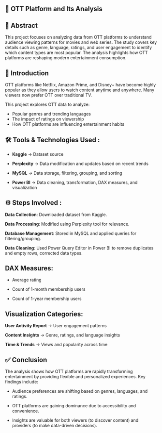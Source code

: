 ## 📌 OTT Platform and Its Analysis

## 📖 Abstract

This project focuses on analyzing data from OTT platforms to understand audience viewing patterns for movies and web series. The study covers key details such as genre, language, ratings, and user engagement to identify which content types are most popular. The analysis highlights how OTT platforms are reshaping modern entertainment consumption.

## 📝 Introduction

OTT platforms like Netflix, Amazon Prime, and Disney+ have become highly popular as they allow users to watch content anytime and anywhere. Many viewers now prefer OTT over traditional TV.

This project explores OTT data to analyze:

- Popular genres and trending languages
- The impact of ratings on viewership
- How OTT platforms are influencing entertainment habits

## 🛠 Tools & Technologies Used :

- **Kaggle** → Dataset source

- **Perplexity** → Data modification and updates based on recent trends

- **MySQL** → Data storage, filtering, grouping, and sorting

- **Power BI** → Data cleaning, transformation, DAX measures, and visualization

## ⚙️ Steps Involved : 

**Data Collection**: Downloaded dataset from Kaggle.

**Data Processing**: Modified using Perplexity tool for relevance.

**Database Management**: Stored in MySQL and applied queries for filtering/grouping.

**Data Cleaning**: Used Power Query Editor in Power BI to remove duplicates and empty rows, corrected data types.

## DAX Measures:

- Average rating

- Count of 1-month membership users

- Count of 1-year membership users

## Visualization Categories:

**User Activity Report** → User engagement patterns

**Content Insights** → Genre, ratings, and language insights

**Time & Trends** → Views and popularity across time

## ✅ Conclusion

The analysis shows how OTT platforms are rapidly transforming entertainment by providing flexible and personalized experiences.
Key findings include:

- Audience preferences are shifting based on genres, languages, and ratings.

- OTT platforms are gaining dominance due to accessibility and convenience.

- Insights are valuable for both viewers (to discover content) and providers (to make data-driven decisions).
